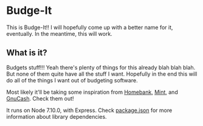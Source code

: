 # Budge-It

This is Budge-It!! I will hopefully come up with a better name for it,
eventually. In the meantime, this will work.


## What is it?

Budgets stuff!!! Yeah there's plenty of things for this already blah blah blah.
But none of them quite have all the stuff I want. Hopefully in the end this will
do all of the things I want out of budgeting software.

Most likely it'll be taking some inspiration from [Homebank][], [Mint][], and
[GnuCash][]. Check them out!

[Homebank]: http://homebank.free.fr/
[Mint]: https://www.mint.com/
[GnuCash]: https://www.gnucash.org/

It runs on Node 7.10.0, with Express. Check [package.json](package.json) for
more information about library dependencies.
